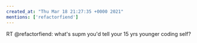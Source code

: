 ```yaml
---
created_at: "Thu Mar 18 21:27:35 +0000 2021"
mentions: ['refactorfiend']
---
```


RT @refactorfiend: what's supm you'd tell your 15 yrs younger coding self?